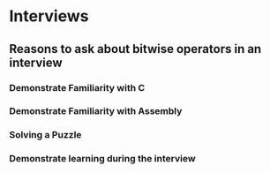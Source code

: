 # Interviews

## Reasons to ask about bitwise operators in an interview

### Demonstrate Familiarity with C

### Demonstrate Familiarity with Assembly

### Solving a Puzzle

### Demonstrate learning during the interview

